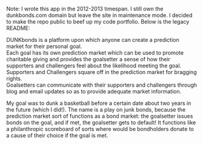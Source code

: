 Note: I wrote this app in the 2012-2013 timespan. I still own the dunkbonds.com domain but leave the site in maintenance mode. I decided to make the repo public to beef up my code portfolio.  Below is the legacy README:

DUNKbonds is a platform upon which anyone can create a prediction market for their personal goal.  
Each goal has its own prediction market which can be used to promote charitable giving and provides the goalsetter a sense of how their supporters and challengers feel about the likelihood meeting the goal.  
Supporters and Challengers square off in the prediction market for bragging rights.  
Goalsetters can communicate with their supporters and challengers through blog and email updates so as to provide adequate market information.  

My goal was to dunk a basketball before a certain date about two years in the future (which I did!). The name is a play on junk bonds, because the prediction market sort of functions as a bond market:  the goalsetter issues bonds on the goal, and if met, the goalsetter gets to default!  It functions like a philanthropic scoreboard of sorts where would be bondholders donate to a cause of their choice if the goal is met.  
